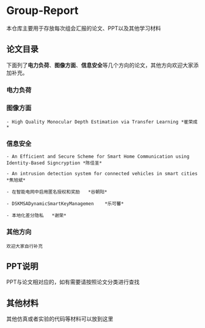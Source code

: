 # Group-Report
本仓库主要用于存放每次组会汇报的论文、PPT以及其他学习材料

## 论文目录
下面列了**电力负荷**、**图像方面**、**信息安全**等几个方向的论文，其他方向欢迎大家添加补充。

### 电力负荷
	

### 图像方面
	- High Quality Monocular Depth Estimation via Transfer Learning	*崔荣成*

### 信息安全
	- An Efficient and Secure Scheme for Smart Home Communication using Identity-Based Signcryption	*陈佳圣*
	
	- An intrusion detection system for connected vehicles in smart cities	*焦旭斌*
	
	- 在智能电网中启用匿名授权和奖励	*谷朝阳*
	
	- DSKMSADynamicSmartKeyManagemen	*乐可馨*
	
	- 本地化差分隐私	*谢荣*

### 其他方向
	欢迎大家自行补充
	
	
## PPT说明
PPT与论文相对应的，如有需要请按照论文分类进行查找


## 其他材料
其他仿真或者实验的代码等材料可以放到这里